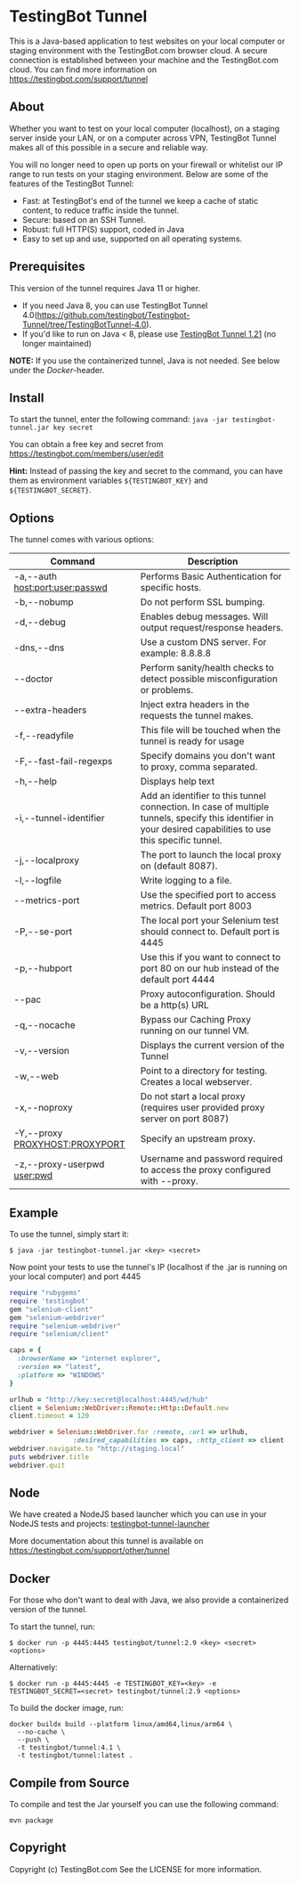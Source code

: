 # TestingBot Tunnel

This is a Java-based application to test websites on your local computer or staging environment with the TestingBot.com browser cloud.
A secure connection is established between your machine and the TestingBot.com cloud.
You can find more information on https://testingbot.com/support/tunnel

About
-------

Whether you want to test on your local computer (localhost), on a staging server inside your LAN, or on a computer across VPN, TestingBot Tunnel makes all of this possible in a secure and reliable way.

You will no longer need to open up ports on your firewall or whitelist our IP range to run tests on your staging environment.
Below are some of the features of the TestingBot Tunnel:

* Fast: at TestingBot's end of the tunnel we keep a cache of static content, to reduce traffic inside the tunnel.
* Secure: based on an SSH Tunnel.
* Robust: full HTTP(S) support, coded in Java
* Easy to set up and use, supported on all operating systems.

Prerequisites
-------

This version of the tunnel requires Java 11 or higher.

- If you need Java 8, you can use TestingBot Tunnel 4.0(https://github.com/testingbot/Testingbot-Tunnel/tree/TestingBotTunnel-4.0).
- If you'd like to run on Java < 8, please use [TestingBot Tunnel 1.21](https://github.com/testingbot/Testingbot-Tunnel/tree/TestingBotTunnel-1.21) (no longer maintained)

**NOTE:** If you use the containerized tunnel, Java is not needed. See below under the *Docker*-header.

Install
-------

To start the tunnel, enter the following command:
    `java -jar testingbot-tunnel.jar key secret`

You can obtain a free key and secret from https://testingbot.com/members/user/edit

**Hint:** Instead of passing the key and secret to the command, you can have them as environment variables `${TESTINGBOT_KEY}` and `${TESTINGBOT_SECRET}`.

Options
-------

The tunnel comes with various options:

|Command|Description|
|---------|-------------|
|-a,--auth <host:port:user:passwd>|Performs Basic Authentication for specific hosts.|
|-b,--nobump|Do not perform SSL bumping.|
|-d,--debug|Enables debug messages. Will output request/response headers.|
|-dns,--dns|Use a custom DNS server. For example: 8.8.8.8|
|--doctor|Perform sanity/health checks to detect possible misconfiguration or problems.|
|--extra-headers <JSON Map with Header Key and Value>|Inject extra headers in the requests the tunnel makes.|
|-f,--readyfile <FILE>|This file will be touched when the tunnel is ready for usage|
|-F,--fast-fail-regexps <OPTIONS>|Specify domains you don't want to proxy, comma separated.|
|-h,--help|Displays help text|
|-i,--tunnel-identifier <id>|Add an identifier to this tunnel connection. In case of multiple tunnels, specify this identifier in your desired capabilities to use this specific tunnel.|
|-j,--localproxy <port>|The port to launch the local proxy on (default 8087).|
|-l,--logfile <FILE>|Write logging to a file.|
|--metrics-port <port>|Use the specified port to access metrics. Default port 8003|
|-P,--se-port <PORT>|The local port your Selenium test should connect to. Default port is 4445|
|-p,--hubport <HUBPORT>|Use this if you want to connect to port 80 on our hub instead of the default port 4444|
|--pac <arg>|Proxy autoconfiguration. Should be a http(s) URL|
|-q,--nocache|Bypass our Caching Proxy running on our tunnel VM.|
|-v,--version|Displays the current version of the Tunnel|
|-w,--web <directory>|Point to a directory for testing. Creates a local webserver.|
|-x,--noproxy|Do not start a local proxy (requires user provided proxy server on port 8087)|
|-Y,--proxy <PROXYHOST:PROXYPORT>|Specify an upstream proxy.|
|-z,--proxy-userpwd <user:pwd>|Username and password required to access the proxy configured with --proxy.|


Example
-------
To use the tunnel, simply start it:

```
$ java -jar testingbot-tunnel.jar <key> <secret>
```

Now point your tests to use the tunnel's IP (localhost if the .jar is running on your local computer) and port 4445
```ruby
require "rubygems"
require 'testingbot'
gem "selenium-client"
gem "selenium-webdriver"
require "selenium-webdriver"
require "selenium/client"

caps = {
  :browserName => "internet explorer",
  :version => "latest",
  :platform => "WINDOWS"
}

urlhub = "http://key:secret@localhost:4445/wd/hub"
client = Selenium::WebDriver::Remote::Http::Default.new
client.timeout = 120

webdriver = Selenium::WebDriver.for :remote, :url => urlhub,
                :desired_capabilities => caps, :http_client => client
webdriver.navigate.to "http://staging.local"
puts webdriver.title
webdriver.quit
```

Node
-------
We have created a NodeJS based launcher which you can use in your NodeJS tests and projects:
[testingbot-tunnel-launcher](https://github.com/testingbot/testingbot-tunnel-launcher)

More documentation about this tunnel is available on https://testingbot.com/support/other/tunnel

Docker
------
For those who don't want to deal with Java, we also provide a containerized version of the tunnel.

To start the tunnel, run:
```
$ docker run -p 4445:4445 testingbot/tunnel:2.9 <key> <secret> <options>
```

Alternatively:
```
$ docker run -p 4445:4445 -e TESTINGBOT_KEY=<key> -e TESTINGBOT_SECRET=<secret> testingbot/tunnel:2.9 <options>
```

To build the docker image, run:
```
docker buildx build --platform linux/amd64,linux/arm64 \
  --no-cache \
  --push \
  -t testingbot/tunnel:4.1 \
  -t testingbot/tunnel:latest .
```

Compile from Source
-------------------

To compile and test the Jar yourself you can use the following command:

    mvn package

Copyright
---------

Copyright (c) TestingBot.com
See the LICENSE for more information.
